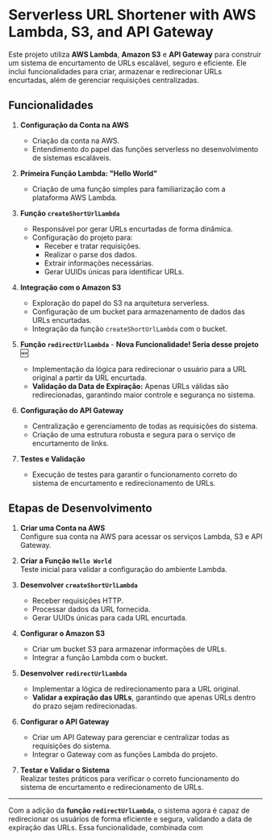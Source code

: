 # Serverless URL Shortener with AWS Lambda, S3, and API Gateway

Este projeto utiliza **AWS Lambda**, **Amazon S3** e **API Gateway** para construir um sistema de encurtamento de URLs escalável, seguro e eficiente. Ele inclui funcionalidades para criar, armazenar e redirecionar URLs encurtadas, além de gerenciar requisições centralizadas.

## Funcionalidades

1. **Configuração da Conta na AWS**  
   - Criação da conta na AWS.
   - Entendimento do papel das funções serverless no desenvolvimento de sistemas escaláveis.

2. **Primeira Função Lambda: "Hello World"**  
   - Criação de uma função simples para familiarização com a plataforma AWS Lambda.


3. **Função `createShortUrlLambda`**  
   - Responsável por gerar URLs encurtadas de forma dinâmica.
   - Configuração do projeto para:
     - Receber e tratar requisições.
     - Realizar o parse dos dados.
     - Extrair informações necessárias.
     - Gerar UUIDs únicas para identificar URLs.

4. **Integração com o Amazon S3**  
   - Exploração do papel do S3 na arquitetura serverless.
   - Configuração de um bucket para armazenamento de dados das URLs encurtadas.
   - Integração da função `createShortUrlLambda` com o bucket.

5. **Função `redirectUrlLambda`** - **Nova Funcionalidade! Seria desse projeto** 🆕  
   - Implementação da lógica para redirecionar o usuário para a URL original a partir da URL encurtada.  
   - **Validação da Data de Expiração:** Apenas URLs válidas são redirecionadas, garantindo maior controle e segurança no sistema.

6. **Configuração do API Gateway**  
   - Centralização e gerenciamento de todas as requisições do sistema.  
   - Criação de uma estrutura robusta e segura para o serviço de encurtamento de links.

7. **Testes e Validação**  
   - Execução de testes para garantir o funcionamento correto do sistema de encurtamento e redirecionamento de URLs.

## Etapas de Desenvolvimento

1. **Criar uma Conta na AWS**  
   Configure sua conta na AWS para acessar os serviços Lambda, S3 e API Gateway.

2. **Criar a Função `Hello World`**  
   Teste inicial para validar a configuração do ambiente Lambda.

3. **Desenvolver `createShortUrlLambda`**  
   - Receber requisições HTTP.  
   - Processar dados da URL fornecida.  
   - Gerar UUIDs únicas para cada URL encurtada.

4. **Configurar o Amazon S3**  
   - Criar um bucket S3 para armazenar informações de URLs.  
   - Integrar a função Lambda com o bucket.

5. **Desenvolver `redirectUrlLambda`**  
   - Implementar a lógica de redirecionamento para a URL original.  
   - **Validar a expiração das URLs**, garantindo que apenas URLs dentro do prazo sejam redirecionadas.

6. **Configurar o API Gateway**  
   - Criar um API Gateway para gerenciar e centralizar todas as requisições do sistema.  
   - Integrar o Gateway com as funções Lambda do projeto.

7. **Testar e Validar o Sistema**  
   Realizar testes práticos para verificar o correto funcionamento do sistema de encurtamento e redirecionamento de URLs.

---

Com a adição da **função `redirectUrlLambda`**, o sistema agora é capaz de redirecionar os usuários de forma eficiente e segura, validando a data de expiração das URLs. Essa funcionalidade, combinada com
